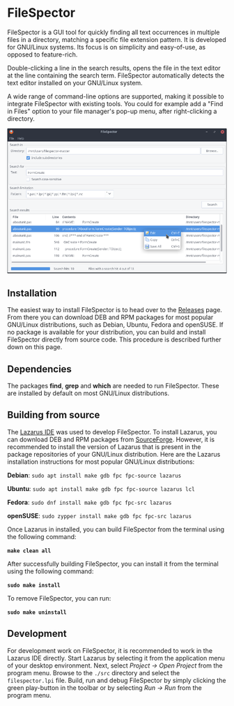 # FileSpector
FileSpector is a GUI tool for quickly finding all text occurrences in multiple files in a directory, matching a specific file extension pattern. It is developed for GNU/Linux systems. Its focus is on simplicity and easy-of-use, as opposed to feature-rich.

Double-clicking a line in the search results, opens the file in the text editor at the line containing the search term. FileSpector automatically detects the text editor installed on your GNU/Linux system.

A wide range of command-line options are supported, making it possible to integrate FileSpector with existing tools. You could for example add a "Find in Files" option to your file manager's pop-up menu, after right-clicking a directory.

![alt text](docs/images/screenshot_mainwindow.png "Screenshot of FileSpector's main window")

## Installation

The easiest way to install FileSpector is to head over to the [Releases](https://github.com/kruizer23/filespector/releases/) page. From there you can download DEB and RPM packages for most popular GNU/Linux distributions, such as Debian, Ubuntu, Fedora and openSUSE. If no package is available for your distribution, you can build and install FileSpector directly from source code. This procedure is described further down on this page.

## Dependencies

The packages **find**, **grep** and **which** are needed to run FileSpector. These are installed by default on most GNU/Linux distributions.

## Building from source

The [Lazarus IDE](https://www.lazarus-ide.org/) was used to develop FileSpector. To install Lazarus, you can download DEB and RPM packages from [SourceForge](https://sourceforge.net/projects/lazarus/files/). However, it is recommended to install the version of Lazarus that is present in the package repositories of your GNU/Linux distribution. Here are the Lazarus installation instructions for most popular GNU/Linux distributions:

**Debian**: `sudo apt install make gdb fpc fpc-source lazarus`

**Ubuntu**: `sudo apt install make gdb fpc fpc-source lazarus lcl`

**Fedora**: `sudo dnf install make gdb fpc fpc-src lazarus`

**openSUSE**: `sudo zypper install make gdb fpc fpc-src lazarus`

Once Lazarus in installed, you can build FileSpector from the terminal using the following command:

**`make clean all`**

After successfully building FileSpector, you can install it from the terminal using the following command:

**`sudo make install`**

To remove FileSpector, you can run:

**`sudo make uninstall`**

## Development

For development work on FileSpector, it is recommended to work in the Lazarus IDE directly. Start Lazarus by selecting it from the application menu of your desktop environment. Next, select *Project → Open Project* from the program menu. Browse to the `./src` directory and select the `filespector.lpi` file. Build, run and debug FileSpector by simply clicking the green play-button in the toolbar or by selecting *Run → Run* from the program menu.


